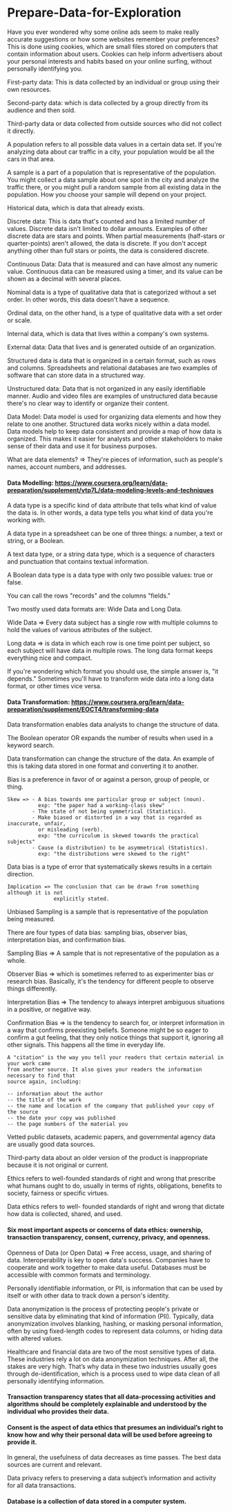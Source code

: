 # Prepare-Data-for-Exploration
Have you ever wondered why some online ads seem to make really accurate suggestions or how some websites remember your preferences? This is done using cookies, which are small files stored on computers that contain information about users. Cookies can help inform advertisers about your personal interests and habits based on your online surfing, without personally identifying you.

First-party data: This is data collected by an individual or group using their own resources.

Second-party data: which is data collected by a group directly from its audience and then sold. 

Third-party data or data collected from outside sources who did not collect it directly. 

A population refers to all possible data values in a certain data set. If you're analyzing data about car traffic in a city, your population would be all the cars in that area.

A sample is a part of a population that is representative of the population. You might collect a data sample about one spot in the city and analyze the traffic there, or you might pull a random sample from all existing data in the population. How you choose your sample will depend on your project.

Historical data, which is data that already exists.

Discrete data: This is data that's counted and has a limited number of values. Discrete data isn't limited to dollar amounts. Examples of other discrete data are stars and points. When partial measurements (half-stars or quarter-points) aren't allowed, the data is discrete. If you don't accept anything other than full stars or points, the data is considered discrete.

Continuous Data: Data that is measured and can have almost any numeric value. Continuous data can be measured using a timer, and its value can be shown as a decimal with several places.

Nominal data is a type of qualitative data that is categorized without a set order. In other words, this data doesn't have a sequence.

Ordinal data, on the other hand, is a type of qualitative data with a set order or scale.

Internal data, which is data that lives within a company's own systems.

External data: Data that lives and is generated outside of an organization.

Structured data is data that is organized in a certain format, such as rows and columns. Spreadsheets and relational databases are two examples of software
that can store data in a structured way.

Unstructured data: Data that is not organized in any easily identifiable manner. Audio and video files are examples of unstructured data because there's no clear way to identify or organize their content.

Data Model: Data model is used for organizing data elements and how they relate to one another. Structured data works nicely within a data model. Data models help to keep data consistent and provide a map of how data is organized. This makes it easier for analysts and other stakeholders to make sense of their data and use it for business purposes.

What are data elements? => They're pieces of information, such as people's names, account numbers, and addresses. 

#### Data Modelling: https://www.coursera.org/learn/data-preparation/supplement/vtp7L/data-modeling-levels-and-techniques

A data type is a specific kind of data attribute that tells what kind of value the data is. In other words, a data type tells you what kind of data you're working with.

A data type in a spreadsheet can be one of three things: a number, a text or string, or a Boolean.

A text data type, or a string data type, which is a sequence of characters and punctuation that contains textual information.

A Boolean data type is a data type with only two possible values: true or false.

You can call the rows "records" and the columns "fields."

Two mostly used data formats are: Wide Data and Long Data.

Wide Data => Every data subject has a single row with multiple columns to hold the values of various attributes of the subject.

Long data => is data in which each row is one time point per subject, so each subject will have data in multiple rows. The long data format keeps everything nice and compact. 

If you're wondering which format you should use, the simple answer is, "it depends." Sometimes you'll have to transform wide data into a long data format, or
other times vice versa.

#### Data Transformation: https://www.coursera.org/learn/data-preparation/supplement/EOCT4/transforming-data

Data transformation enables data analysts to change the structure of data.

The Boolean operator OR expands the number of results when used in a keyword search.

Data transformation can change the structure of the data. An example of this is taking data stored in one format and converting it to another.

Bias is a preference in favor of or against a person, group of people, or thing.
```
Skew => - A bias towards one particular group or subject (noun).
          exp: "the paper had a working-class skew"
        - The state of not being symmetrical (Statistics).
        - Make biased or distorted in a way that is regarded as inaccurate, unfair,
          or misleading (verb).
          exp: "the curriculum is skewed towards the practical subjects"
        - Cause (a distribution) to be asymmetrical (Statistics).
          exp: "the distributions were skewed to the right"
```

Data bias is a type of error that systematically skews results in a certain direction.

```
Implication => The conclusion that can be drawn from something although it is not
               explicitly stated.
```

Unbiased Sampling is a sample that is representative of the population being measured.

There are four types of data bias: sampling bias, observer bias, interpretation bias, and confirmation bias.

Sampling Bias => A sample that is not representative of the population as a whole.

Observer Bias => which is sometimes referred to as experimenter bias or research bias. Basically, it's the tendency for different people to observe things differently. 

Interpretation Bias => The tendency to always interpret ambiguous situations in a positive, or negative way.

Confirmation Bias => is the tendency to search for, or interpret information in a way that confirms preexisting beliefs. Someone might be so eager to confirm a gut feeling, that they only notice things that support it, ignoring all other signals. This happens all the time in everyday life.

```
A "citation" is the way you tell your readers that certain material in your work came
from another source. It also gives your readers the information necessary to find that
source again, including:

-- information about the author
-- the title of the work
-- the name and location of the company that published your copy of the source
-- the date your copy was published
-- the page numbers of the material you
```

Vetted public datasets, academic papers, and governmental agency data are usually good data sources.

Third-party data about an older version of the product is inappropriate because it is not original or current.

Ethics refers to well-founded standards of right and wrong that prescribe what humans ought to do, usually in terms of rights, obligations, benefits to society, fairness or specific virtues. 

Data ethics refers to well- founded standards of right and wrong that dictate how data is collected, shared, and used.

#### Six most important aspects or concerns of data ethics: ownership, transaction transparency, consent, currency, privacy, and openness.

Openness of Data (or Open Data) => Free access, usage, and sharing of data. Interoperability is key to open data's success. Companies have to cooperate and
work together to make data useful. Databases must be accessible with common formats and terminology. 

Personally identifiable information, or PII, is information that can be used by itself or with other data to track down a person's identity.

Data anonymization is the process of protecting people's private or sensitive data by eliminating that kind of information (PII). Typically, data anonymization involves blanking, hashing, or masking personal information, often by using fixed-length codes to represent data columns, or hiding data with altered values. 

Healthcare and financial data are two of the most sensitive types of data. These industries rely a lot on data anonymization techniques. After all, the stakes are very high. That’s why data in these two industries usually goes through de-identification, which is a process used to wipe data clean of all personally identifying information.

#### Transaction transparency states that all data-processing activities and algorithms should be completely explainable and understood by the individual who provides their data.

#### Consent is the aspect of data ethics that presumes an individual’s right to know how and why their personal data will be used before agreeing to provide it.

In general, the usefulness of data decreases as time passes. The best data sources are current and relevant.

Data privacy refers to preserving a data subject’s information and activity for all data transactions.

#### Database is a collection of data stored in a computer system. 



        















































